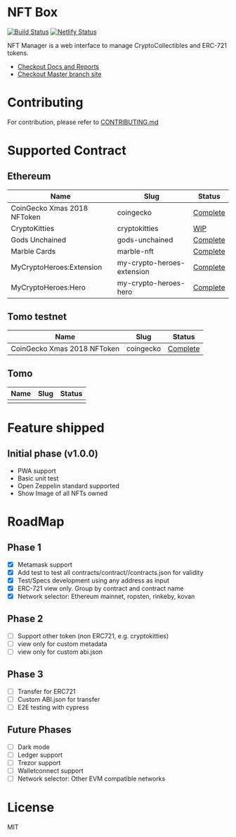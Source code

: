 # NFT Box

[![Build Status](https://travis-ci.org/coingecko/nft-manager.svg?branch=master)](https://travis-ci.org/coingecko/nft-manager)
[![Netlify Status](https://api.netlify.com/api/v1/badges/08b82cd8-2d1f-4e5c-a921-cdec960554bd/deploy-status)](https://app.netlify.com/sites/nft-manager/deploys)

NFT Manager is a web interface to manage CryptoCollectibles and ERC-721 tokens.

- [Checkout Docs and Reports](https://coingecko.github.io/nft-manager/)
- [Checkout Master branch site](https://nft-manager.netlify.com)

# Contributing

For contribution, please refer to [CONTRIBUTING.md](CONTRIBUTING.md)

# Supported Contract

## Ethereum

| Name                        | Slug                       | Status                                                                 |
| --------------------------- | -------------------------- | ---------------------------------------------------------------------- |
| CoinGecko Xmas 2018 NFToken | coingecko                  | [Complete](src/contracts/contract/ethereum/coingecko)                  |
| CryptoKitties               | cryptokitties              | [WIP](src/contracts/contract/ethereum/cryptokitties)                   |
| Gods Unchained              | gods-unchained             | [Complete](src/contracts/contract/ethereum/gods-unchained)             |
| Marble Cards                | marble-nft                 | [Complete](src/contracts/contract/ethereum/marble-nft)                 |
| MyCryptoHeroes:Extension    | my-crypto-heroes-extension | [Complete](src/contracts/contract/ethereum/my-crypto-heroes-extension) |
| MyCryptoHeroes:Hero         | my-crypto-heroes-hero      | [Complete](src/contracts/contract/ethereum/my-crypto-heroes-hero)      |

## Tomo testnet

| Name                        | Slug      | Status                                                         |
| --------------------------- | --------- | -------------------------------------------------------------- |
| CoinGecko Xmas 2018 NFToken | coingecko | [Complete](src/contracts/contract/tomochain_testnet/coingecko) |

## Tomo

| Name | Slug | Status |
| ---- | ---- | ------ |
|      |      |        |

# Feature shipped

## Initial phase (v1.0.0)

- PWA support
- Basic unit test
- Open Zeppelin standard supported
- Show Image of all NFTs owned

# RoadMap

## Phase 1

- [x] Metamask support
- [x] Add test to test all contracts/contract/<nft>/contracts.json for validity
- [x] Test/Specs development using any address as input
- [x] ERC-721 view only. Group by contract and contract name
- [x] Network selector: Ethereum mainnet, ropsten, rinkeby, kovan

## Phase 2

- [ ] Support other token (non ERC721, e.g. cryptokitties)
- [ ] view only for custom metadata
- [ ] view only for custom abi.json

## Phase 3

- [ ] Transfer for ERC721
- [ ] Custom ABI.json for transfer
- [ ] E2E testing with cypress

## Future Phases

- [ ] Dark mode
- [ ] Ledger support
- [ ] Trezor support
- [ ] Walletconnect support
- [ ] Network selector: Other EVM compatible networks

# License

MIT
